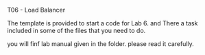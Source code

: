 T06 - Load Balancer

The template is provided to start a code for Lab 6. and There a task included in some of the files that you need to do.

you will finf lab manual given in the folder. please read it carefully.


